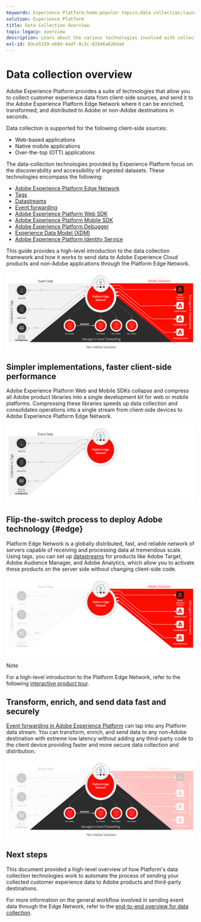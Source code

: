 ```yaml
---
keywords: Experience Platform;home;popular topics;data collection;launch;web sdk
solution: Experience Platform
title: Data Collection Overview
topic-legacy: overview
description: Learn about the various technologies involved with collect data on customer experiences in Adobe Experience Platform.
exl-id: 03ce5339-e68d-4adf-8c3c-82846a626dad
---
```

# Data collection overview

Adobe Experience Platform provides a suite of technologies that allow you to collect customer experience data from client-side sources, and send it to the Adobe Experience Platform Edge Network where it can be enriched, transformed, and distributed to Adobe or non-Adobe destinations in seconds.

Data collection is supported for the following client-side sources:

* Web-based applications
* Native mobile applications
* Over-the-top (OTT) applications

The data-collection technologies provided by Experience Platform focus on the discoverability and accessibility of ingested datasets. These technologies encompass the following:

* [Adobe Experience Platform Edge Network](https://experienceleague.adobe.com/docs/web-sdk-learn/tutorials/introduction-to-web-sdk-and-edge-network.html)
* [Tags](../tags/home.md)
* [Datastreams](../edge/fundamentals/datastreams.md)
* [Event forwarding](../tags/ui/event-forwarding/overview.md)
* [Adobe Experience Platform Web SDK](../edge/home.md)
* [Adobe Experience Platform Mobile SDK](https://aep-sdks.gitbook.io/docs/)
* [Adobe Experience Platform Debugger](https://chrome.google.com/webstore/detail/adobe-experience-platform/bfnnokhpnncpkdmbokanobigaccjkpob?hl=en)
* [Experience Data Model (XDM)](../xdm/home.md)
* [Adobe Experience Platform Identity Service](../identity-service/home.md)

This guide provides a high-level introduction to the data collection framework and how it works to send data to Adobe Experience Cloud products and non-Adobe applications through the Platform Edge Network.

![Data collection framework](./images/home/collection.png)

## Simpler implementations, faster client-side performance

Adobe Experience Platform Web and Mobile SDKs collapse and compress all Adobe product libraries into a single development kit for web or mobile platforms. Compressing these libraries speeds up data collection and consolidates operations into a single stream from client-side devices to Adobe Experience Platform Edge Network.

![Tags, Web SDK, Mobile SDK](./images/home/tags-sdks.png)

## Flip-the-switch process to deploy Adobe technology {#edge}

Platform Edge Network is a globally distributed, fast, and reliable network of servers capable of receiving and processing data at tremendous scale. Using tags, you can set up [datastreams](../edge/fundamentals/datastreams.md) for products like Adobe Target, Adobe Audience Manager, and Adobe Analytics, which allow you to activate these products on the server side without changing client-side code. 

![Tags, Web SDK, Mobile SDK](./images/home/adobe-solutions.png)

>[!NOTE]
>
>For a high-level introduction to the Platform Edge Network, refer to the following [interactive product tour](https://adobe-ideacloud.forgedx.com/adobe-adobe-edge-collection/adobe-experience-edge/public/mx?SUID=hgb1a48ICSCpbM6MzBYHbxnsh9DgjUy1).

## Transform, enrich, and send data fast and securely

[Event forwarding in Adobe Experience Platform](../tags/ui/event-forwarding/overview.md) can tap into any Platform data stream. You can transform, enrich, and send data to any non-Adobe destination with extreme low latency without adding any third-party code to the client device providing faster and more secure data collection and distribution.   

![Tags, Web SDK, Mobile SDK](./images/home/event-forwarding.png)

## Next steps

This document provided a high-level overview of how Platform's data collection technologies work to automate the process of sending your collected customer experience data to Adobe products and third-party destinations.

For more information on the general workflow involved in sending event data through the Edge Network, refer to the [end-to-end overview for data collection](.e2e.md).
